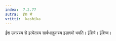 ```yaml
---
index:  7.2.77
sutra:  ईशः से
vritti:  kashika 
---
```


ईश उत्तरस्य से इत्येतस्य सार्वधातुकस्य इडागमो भवति। ईशिषे। ईशिष्व।

